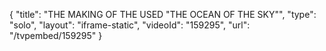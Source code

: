 {
    "title": "THE MAKING OF THE USED \"THE OCEAN OF THE SKY\"",
    "type": "solo",
    "layout": "iframe-static",
    "videoId": "159295",
    "url": "\/tvpembed\/159295"
}